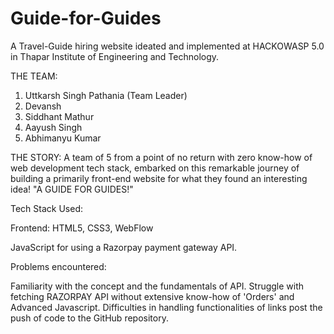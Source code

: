 # Guide-for-Guides
A Travel-Guide hiring website ideated and implemented at HACKOWASP 5.0 in Thapar Institute of Engineering and Technology.

THE TEAM:

1) Uttkarsh Singh Pathania (Team Leader)
2) Devansh
3) Siddhant Mathur
4) Aayush Singh
5) Abhimanyu Kumar

THE STORY: A team of 5 from a point of no return with zero know-how of web development tech stack, embarked on this remarkable journey of building a primarily front-end website for what they found an interesting idea! "A GUIDE FOR GUIDES!"

Tech Stack Used:

Frontend: HTML5, CSS3, WebFlow

JavaScript for using a Razorpay payment gateway API.

Problems encountered:

Familiarity with the concept and the fundamentals of API.
Struggle with fetching RAZORPAY API without extensive know-how of 'Orders' and Advanced Javascript.
Difficulties in handling functionalities of links post the push of code to the GitHub repository.
